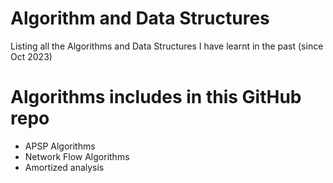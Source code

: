 # Algorithm and Data Structures
 Listing all the Algorithms and Data Structures I have learnt in the past (since Oct 2023)


# Algorithms includes in this GitHub repo

- APSP Algorithms
- Network Flow Algorithms
- Amortized analysis